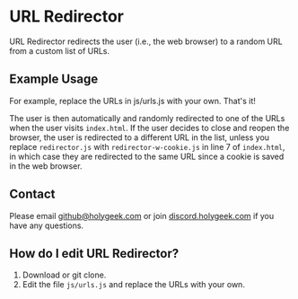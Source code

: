 # URL Redirector

URL Redirector redirects the user (i.e., the web browser) to a random URL from a custom list of URLs.

## Example Usage

For example, replace the URLs in js/urls.js with your own. That's it!

The user is then automatically and randomly redirected to one of the URLs when the user visits <code>index.html</code>. If the user decides to close and reopen the browser, the user is redirected to a different URL in the list, unless you replace <code>redirector.js</code> with <code>redirector-w-cookie.js</code> in line 7 of <code>index.html</code>, in which case they are  redirected to the same URL since a cookie is saved in the web browser.

## Contact
	
Please email <a href="mailto:github@holygeek.com">github@holygeek.com</a> or join <a href="http://discord.holygeek.com/">discord.holygeek.com</a> if you have any questions.

## How do I edit URL Redirector?

1. Download or git clone.
2. Edit the file <code>js/urls.js</code> and replace the URLs with your own.
